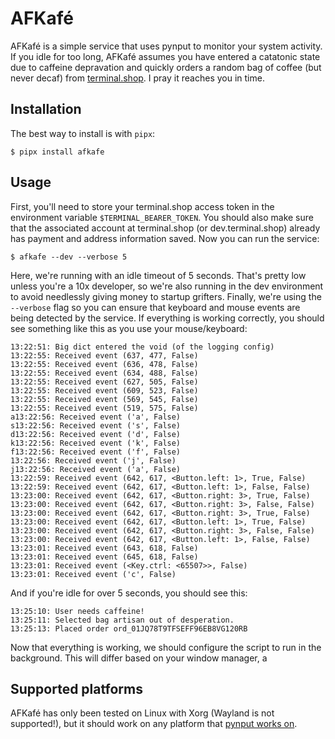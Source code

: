 # AFKafé

AFKafé is a simple service that uses pynput to monitor your system activity. If you idle for too long, AFKafé assumes you have entered a catatonic state due to caffeine depravation and quickly orders a random bag of coffee (but never decaf) from [terminal.shop](https://terminal.shop). I pray it reaches you in time.

## Installation

The best way to install is with `pipx`:

```
$ pipx install afkafe
```

## Usage

First, you'll need to store your terminal.shop access token in the environment variable `$TERMINAL_BEARER_TOKEN`. You should also make sure that the associated account at terminal.shop (or dev.terminal.shop) already has payment and address information saved. Now you can run the service:

```
$ afkafe --dev --verbose 5
```

Here, we're running with an idle timeout of 5 seconds. That's pretty low unless you're a 10x developer, so we're also running in the dev environment to avoid needlessly giving money to startup grifters. Finally, we're using the `--verbose` flag so you can ensure that keyboard and mouse events are being detected by the service. If everything is working correctly, you should see something like this as you use your mouse/keyboard:

```
13:22:51: Big dict entered the void (of the logging config)
13:22:55: Received event (637, 477, False)
13:22:55: Received event (636, 478, False)
13:22:55: Received event (634, 488, False)
13:22:55: Received event (627, 505, False)
13:22:55: Received event (609, 523, False)
13:22:55: Received event (569, 545, False)
13:22:55: Received event (519, 575, False)
a13:22:56: Received event ('a', False)
s13:22:56: Received event ('s', False)
d13:22:56: Received event ('d', False)
k13:22:56: Received event ('k', False)
f13:22:56: Received event ('f', False)
13:22:56: Received event ('j', False)
j13:22:56: Received event ('a', False)
13:22:59: Received event (642, 617, <Button.left: 1>, True, False)
13:22:59: Received event (642, 617, <Button.left: 1>, False, False)
13:23:00: Received event (642, 617, <Button.right: 3>, True, False)
13:23:00: Received event (642, 617, <Button.right: 3>, False, False)
13:23:00: Received event (642, 617, <Button.right: 3>, True, False)
13:23:00: Received event (642, 617, <Button.left: 1>, True, False)
13:23:00: Received event (642, 617, <Button.right: 3>, False, False)
13:23:00: Received event (642, 617, <Button.left: 1>, False, False)
13:23:01: Received event (643, 618, False)
13:23:01: Received event (645, 618, False)
13:23:01: Received event (<Key.ctrl: <65507>>, False)
13:23:01: Received event ('c', False)
```

And if you're idle for over 5 seconds, you should see this:

```
13:25:10: User needs caffeine!
13:25:11: Selected bag artisan out of desperation.
13:25:13: Placed order ord_01JQ78T9TFSEFF96EB8VG120RB
```

Now that everything is working, we should configure the script to run in the background. This will differ based on your window manager, a

## Supported platforms

AFKafé has only been tested on Linux with Xorg (Wayland is not supported!), but it should work on any platform that [pynput works on](https://pynput.readthedocs.io/en/latest/limitations.html).
